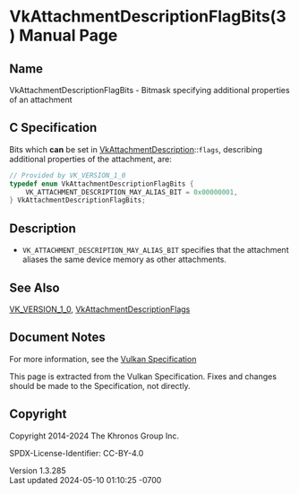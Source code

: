 # VkAttachmentDescriptionFlagBits(3) Manual Page

## Name

VkAttachmentDescriptionFlagBits - Bitmask specifying additional
properties of an attachment



## <a href="#_c_specification" class="anchor"></a>C Specification

Bits which **can** be set in
[VkAttachmentDescription](https://registry.khronos.org/vulkan/specs/1.3-extensions/man/html/VkAttachmentDescription.html)::`flags`,
describing additional properties of the attachment, are:

``` c
// Provided by VK_VERSION_1_0
typedef enum VkAttachmentDescriptionFlagBits {
    VK_ATTACHMENT_DESCRIPTION_MAY_ALIAS_BIT = 0x00000001,
} VkAttachmentDescriptionFlagBits;
```

## <a href="#_description" class="anchor"></a>Description

- `VK_ATTACHMENT_DESCRIPTION_MAY_ALIAS_BIT` specifies that the
  attachment aliases the same device memory as other attachments.

## <a href="#_see_also" class="anchor"></a>See Also

[VK_VERSION_1_0](https://registry.khronos.org/vulkan/specs/1.3-extensions/man/html/VK_VERSION_1_0.html),
[VkAttachmentDescriptionFlags](https://registry.khronos.org/vulkan/specs/1.3-extensions/man/html/VkAttachmentDescriptionFlags.html)

## <a href="#_document_notes" class="anchor"></a>Document Notes

For more information, see the <a
href="https://registry.khronos.org/vulkan/specs/1.3-extensions/html/vkspec.html#VkAttachmentDescriptionFlagBits"
target="_blank" rel="noopener">Vulkan Specification</a>

This page is extracted from the Vulkan Specification. Fixes and changes
should be made to the Specification, not directly.

## <a href="#_copyright" class="anchor"></a>Copyright

Copyright 2014-2024 The Khronos Group Inc.

SPDX-License-Identifier: CC-BY-4.0

Version 1.3.285  
Last updated 2024-05-10 01:10:25 -0700
